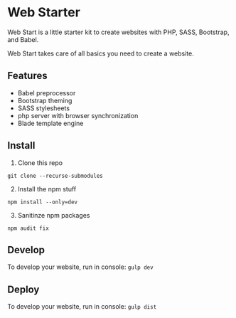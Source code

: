 # Web Starter

Web Start is a little starter kit to create websites with PHP, SASS, Bootstrap, and Babel.

Web Start takes care of all basics you need to create a website.

## Features
- Babel preprocessor
- Bootstrap theming
- SASS stylesheets
- php server with browser synchronization
- Blade template engine

## Install

1. Clone this repo

`git clone --recurse-submodules`

2. Install the npm stuff

`npm install --only=dev`

3. Sanitinze npm packages 

`npm audit fix`


## Develop 

To develop your website, run in console:
`gulp dev`

## Deploy

To develop your website, run in console:
`gulp dist`
